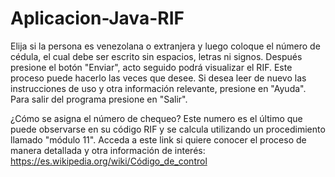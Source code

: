 # Aplicacion-Java-RIF

Elija si la persona es venezolana o extranjera y luego coloque el número de cédula,
el cual debe ser escrito sin espacios, letras ni signos. Después presione el botón "Enviar", acto seguido podrá visualizar el RIF. Este proceso puede hacerlo las veces que desee.
Si desea leer de nuevo las instrucciones de uso y otra información relevante, presione en "Ayuda".
Para salir del programa presione en "Salir".

¿Cómo se asigna el número de chequeo?
Este numero es el último que puede observarse en su código RIF y se calcula utilizando un procedimiento llamado "módulo 11". Acceda a este link si quiere conocer el proceso de manera detallada y otra información de interés:
https://es.wikipedia.org/wiki/Código_de_control
